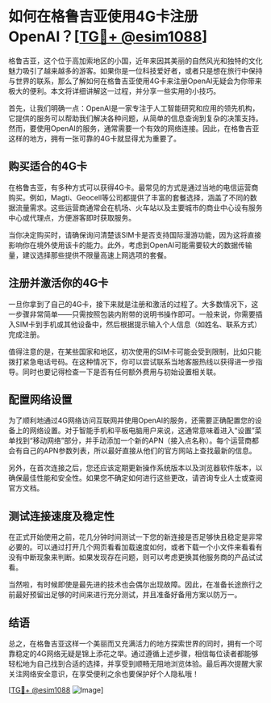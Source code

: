 # 如何在格鲁吉亚使用4G卡注册OpenAI？[[TG💪+ @esim1088](https://t.me/s/esim1088)]

格鲁吉亚，这个位于高加索地区的小国，近年来因其美丽的自然风光和独特的文化魅力吸引了越来越多的游客。如果你是一位科技爱好者，或者只是想在旅行中保持与世界的联系，那么了解如何在格鲁吉亚使用4G卡来注册OpenAI无疑会为你带来极大的便利。本文将详细讲解这一过程，并分享一些实用的小技巧。

首先，让我们明确一点：OpenAI是一家专注于人工智能研究和应用的领先机构，它提供的服务可以帮助我们解决各种问题，从简单的信息查询到复杂的决策支持。然而，要使用OpenAI的服务，通常需要一个有效的网络连接。因此，在格鲁吉亚这样的地方，拥有一张可靠的4G卡就显得尤为重要了。

## 购买适合的4G卡

在格鲁吉亚，有多种方式可以获得4G卡。最常见的方式是通过当地的电信运营商购买。例如，Magti、Geocell等公司都提供了丰富的套餐选择，涵盖了不同的数据流量需求。这些运营商通常会在机场、火车站以及主要城市的商业中心设有服务中心或代理点，方便游客即时获取服务。

当你决定购买时，请确保询问清楚该SIM卡是否支持国际漫游功能，因为这将直接影响你在境外使用该卡的能力。此外，考虑到OpenAI可能需要较大的数据传输量，建议选择那些提供不限量高速上网选项的套餐。

## 注册并激活你的4G卡

一旦你拿到了自己的4G卡，接下来就是注册和激活的过程了。大多数情况下，这一步骤非常简单——只需按照包装内附带的说明书操作即可。一般来说，你需要插入SIM卡到手机或其他设备中，然后根据提示输入个人信息（如姓名、联系方式）完成注册。

值得注意的是，在某些国家和地区，初次使用的SIM卡可能会受到限制，比如只能拨打紧急电话号码。在这种情况下，你可以尝试联系当地客服热线以获得进一步指导。同时也要记得检查一下是否有任何额外费用与初始设置相关联。

## 配置网络设置

为了顺利地通过4G网络访问互联网并使用OpenAI的服务，还需要正确配置您的设备上的网络设置。对于智能手机和平板电脑用户来说，这通常意味着进入“设置”菜单找到“移动网络”部分，并手动添加一个新的APN（接入点名称）。每个运营商都会有自己的APN参数列表，所以最好直接从他们的官方网站上查找最新的信息。

另外，在首次连接之后，您还应该定期更新操作系统版本以及浏览器软件版本，以确保最佳性能和安全性。如果您不确定如何进行这些更改，请咨询专业人士或查阅官方文档。

## 测试连接速度及稳定性

在正式开始使用之前，花几分钟时间测试一下您的新连接是否足够快且稳定是非常必要的。可以通过打开几个网页看看加载速度如何，或者下载一个小文件来看看有没有中断现象来判断。如果发现存在问题，则可以考虑更换其他服务商的产品试试看。

当然啦，有时候即使是最先进的技术也会偶尔出现故障。因此，在准备长途旅行之前最好预留出足够的时间来进行充分测试，并且准备好备用方案以防万一。

## 结语

总之，在格鲁吉亚这样一个美丽而又充满活力的地方探索世界的同时，拥有一个可靠稳定的4G网络无疑是锦上添花之举。通过遵循上述步骤，相信每位读者都能够轻松地为自己找到合适的选择，并享受到顺畅无阻地浏览体验。最后再次提醒大家关注网络安全意识，在享受便利之余也要保护好个人隐私哦！

[[TG💪+ @esim1088](https://t.me/s/esim1088) ![Image](https://i.postimg.cc/4NQfJmqS/Snipaste-2025-05-13-00-14-12.png)]